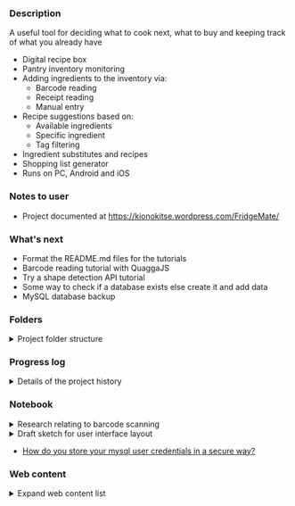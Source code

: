 ### Description  
A useful tool for deciding what to cook next, what to buy and keeping track of what you already have
 * Digital recipe box
 * Pantry inventory monitoring
 * Adding ingredients to the inventory via:
	 * Barcode reading
	 * Receipt reading
	 * Manual entry
 * Recipe suggestions based on:
	* Available ingredients
	* Specific ingredient
	* Tag filtering
 * Ingredient substitutes and recipes
 * Shopping list generator 
 * Runs on PC, Android and iOS

### Notes to user
 * Project documented at https://kionokitse.wordpress.com/FridgeMate/

### What's next
 * Format the README.md files for the tutorials 
 * Barcode reading tutorial with QuaggaJS
 * Try a shape detection API tutorial
 * Some way to check if a database exists else create it and add data
 * MySQL database backup
 

### Folders
<details>
	<summary>Project folder structure</summary>
  
* Database
	* Sample data for the database
* Receipts
	* Images testing receipt reading
* Tutorials
	* MySQL: Complete
		* Simple tutorial for how to interact with MySQL database in JavaScript
		* .env file should be kept secret 
		* to build the project run "npm install"
	* QuaggaJS: In progress
		* Barcode scanning tutorial
</details>

### Progress log 
<details>
	<summary>Details of the project history</summary>
	
* 2020-11-11 Started the GitHub repository
* 2020-11-11 Working on sample database
* 2020-11-12 Looking for ways to read a barcode from a web app
* 2020-11-12 Adding more sample data
* 2020-11-15 Working on MySQL database tutorial
* 2020-11-16 Finished MySQL tutorial
* 2020-11-17 Writing content for blog 
* 2020-11-18 Writing content for blog
* 2020-11-19 Read/Write JSON files into objects NoSQL database
* 2020-11-20 Working on MySQL functions for updating the percentage
* 2020-11-23 Finished the MySQL functions
* 2020-11-30 Designing website
* 2020-12-01 Sign up for web hosting
* 2020-12-02 Working on website
* 2020-12-02 Got the layout for the recipe working
* 2020-12-02 Working on getting PHP and MySQL inputs to recipe page
* 2020-12-03 Got the PHP and MySQL connections working
* 2020-12-08 Got finishing up the dynamic generation of pages using PHP
* 2020-12-09 Finished the recipe page
* 2020-12-10 Working on icons
* 2021-05-14 Working on main page icons and display
* 2021-05-15 Working on recommendations page
* 2021-05-30 Working on validation before entering data into database
* 2021-05-31 Adding input sanitation with prepared statements
* 2021-06-01 Bug_210601: There is an issue with adding step 2 step 1 disappears
* 2021-06-03 Fixed Bug_210601
</details>

### Notebook
<details>
	<summary>Research relating to barcode scanning</summary>
	
**Results**
* Dynamsoft’s JavaScript barcode scanner SDK ($$)
* QuaggaJS (free)
* ZXing (?)
* Shape Detection API (New partial support maybe not iOS)
	* chrome://flags -> Experimental Web Platform features -> enable

**Research**
	<details>
		<summary>Source links and comments </summary>

* [Scanning barcodes with built-in mobile camera and HTML5](https://a.kabachnik.info/reading-barcodes-with-built-in-camera-with-html5.html#fileapi)
	<details>	

	* Pure JavaScript alternatives utilizing the library QuaggaJS
		* only library supporting live-detection of barcodes in the camera's live stream
	* HTML5 File API
		* The most simple way to scan a barcode with JavaScript works by capturing a picture with the HTML5 File API
		* mobile device will open a popup letting you choose, where to get the file from - including the camera. Selecting the latter will open the regular camera app. After the picture was taken, it will be given back to the JavaScript for further processing.
	* HTML5 getUserMedia API
		* Using the getUserMedia API a web application can gain access to the live stream of the built-in cameras. 
		* Using the getUserMedia API a web application can gain access to the live stream of the built-in cameras
		* Unfortunately, it is far not that well supported by browsers
		* possible to embed the live video stream of the camera into the web page at any place and even to control it: switch front and back camera, adjust the brightness, etc.
		* The main one is the lack of autofocus for video via getUserMedia
		* Without autofocus the barcode will always appear blurred because it is much closer
	* [Example and GitHub link](https://serratus.github.io/quaggaJS/examples/file_input.html)
	* [Another example](https://a.kabachnik.info/a-javascript-barcode-reader-with-bootstrap-3-and-quaggajs.html)
	</details>
	
* [How to Read Barcodes Online from a Web Application](https://medium.com/@beirikui1985/how-to-read-barcodes-online-from-a-web-application-6be5c7cec860)
	* Tutorial using Dynamsoft’s JavaScript barcode scanner SDK (costs money)	
* [How to create a live Barcode scanner using the webcam in JavaScript](https://ourcodeworld.com/articles/read/460/how-to-create-a-live-barcode-scanner-using-the-webcam-in-javascript)
	* Detailed description of how to use QuaggaJS
	* QuaggaJS is an extension of zxing
* [The Shape Detection API: a picture is worth a thousand words, faces, and barcodes](https://web.dev/shape-detection/)
	* Barcode detection has launched in Chrome 83 on certified devices with Google Play Services installed.
	* Shape Detection API currently supports the detection of faces, barcodes, and text.
	* Shopping apps can allow their users to scan EAN or UPC barcodes of items in a physical store to compare prices online.
	* Web applications can use text detection to translate texts such as, for example, restaurant menus.
* [Zxing Vs Google Vision](https://medium.com/@lkumar.sakare/zxing-vs-google-vision-fc3be8d83ace) 
	<details>
	
	* Zxing library and google vision library in your project to scan the QR code and Barcode
	* ZXing 
		* “zebra crossing” is a barcode image processing library implemented in Java
		* The supported barcode formats include UPC-A, UPC-E, EAN-8, Code 93, Code 128, QR Code, Data Matrix, Aztec, PDF 417, etc.
		* Not good for multiple 1D barcodes
		* Zxing is not that much accurate than Google vision
	* Google vision library (maybe not web app)
		* 1D barcodes: EAN-13, EAN-8, Code-39, Code-93, Code-128, UPC-A, UPC-E, ITF, Codabar
		* 2D barcodes: PDF-417, AZTEC, QR Code, Data Matrix
		* detect multiple barcodes at once and work in any orientation
		* Google vision library is more faster, accurate and flexible than any other scanner library.
		* Google vision depends on native library downloaded post-install to perform scanning.
	</details>
	
* [qrcode-react vs react-barcode vs react-qr-code vs react-qr-reader vs quagga vs qrcode-generator](https://www.npmtrends.com/qrcode-react-vs-react-barcode-vs-react-qr-code-vs-react-qr-reader-vs-quagga-vs-qrcode-generator)
	* Interesting comparison of which libraries are being used most
* [Looking for a barcode scanner](https://www.reddit.com/r/PHPhelp/comments/8vr7ac/looking_for_a_barcode_scanner/)
	* Quagga, Zxing, Scandit
* [Barcode Detection API](https://www.chromestatus.com/feature/4757990523535360)
	* Android WebView release 83
	* Chrome for Android release 83
	* Demos
*[Barcode detection using Shape Detection API](https://paul.kinlan.me/barcode-detection/)
	* Project maybe some code
* [The Shape Detection API: a picture is worth a thousand words, faces, and barcodes](https://web.dev/shape-detection/#barcodedetector)
	* Good site for how to use the API
* [Introduction to the Shape Detection API](https://blog.arnellebalane.com/introduction-to-the-shape-detection-api-e07425396861)
	* how to use the API
	* [Demo](https://shape-detection-api.arnelle.me/)
* [Using Shape Detection API in Chrome to Detect if anyone is Watching the Video](https://medium.com/@eyevinntechnology/using-shape-detection-api-in-chrome-to-detect-if-anyone-is-watching-the-video-f3f898d2912)
	*Another use case for the API
	</details>
	
</details>

<details>
	<Summary>Draft sketch for user interface layout</summary>
	
	Homepage
	> Suggestions: Suggested food to make
	  > Scheduled menu: Scheduled menu
		> View recipe
		> Remove items from menu
	  > Recommend recipes: View recommended recipes
		> Sort by:
		  > Buildability score (default)
		> Filter by:
		  > Tags
		  > Rating
		  > Time
	> Recipe box (done)
	  - view all the recipes
	  > Recipe preview 
	  > Filter by:
		> Name
		> Tags
		> Rating
		> Time
		> Ingredient
	  > Sort by:
		> Buildability
		> Rating
		> Name
		> Time
	> Ingredients (done)
	  - All ingredients available
	  > Pantry
		- Ingredients that are currently in stock
		> Mark ingredient as used
		> Add ingredient to shopping list
		> Sort by:
		  > Name
		  > Age
	  > Store
		- Ingredients that can be purchased
		> Mark ingredient as available
		> Add ingredient to shopping list
		> Filter by:
		  > Name
		  > Group
		- Sorted by name
	  - Grouped by category
		- Produce
		  - Fruit
		  - Vegetables
		  - Herbs
		  - Other
		- Meat
		- Dairy
		- Frozen
		- Canned
		- Bakery
		- Baking
		- Boxed food
		- Spices
		- Others
	> Shopping
	  - Shopping list
	  > Shopping list
		- List of items scheduled to be purchased
		> Mark item purchased
		> Remove item from shopping list 
		> Add non-pantry items
		> Submit items purchased
		- Grouped by category
	  > Recommended ingredients
		- Ingredients recommended to be purchased
		> Add item to shopping list
		~ Sorted by buildability improvement
		~ Show up to 5 recipe icons sorted by buildability improvement
	X Toolbox
	  > Add recipe
	  > Add new ingredients
	  


	+ Recipe preview
	  > Name
	  > Image
	  > Active time
	  > Rating
	  > Buildability
	  > Ingredients: 6
		- Sorted by don't have -> have & main -> garnish
		- Don't have = red
		- Substitute = pink
		- Buildable = purple
		- Have = blue
		- Grocery cart = BOLD
	  > Add to grocery
		> Select all missing or only a few
	  > Add to menu

	+ Recipe
	  > Name
	  > Image
	  > Link
	  > People
	  > Active time
	  > Passive time
	  > Rating
	  > Buildability
	  > Add to menu
	  > Ingredients
		- Don't have = red
		- Substitute = pink
		- Buildable = purple
		- Have = blue
		- Grocery cart = BOLD
		> Add ingredient to cart
		> Mark ingredient used

	+ Ingredient
	  - Name
	  - Age	
</details>

* [How do you store your mysql user credentials in a secure way?](https://teamtreehouse.com/community/how-do-you-store-your-mysql-user-credentials-in-a-secure-way)

### Web content 
<details>
	<summary>Expand web content list</summary>
	
* P11_00_00C001 Example JSON format for recipe
* P11_00_00C002 Code for creating JSON data 
* P11_00_00C003 Code for calculating recipe buildability score
* P11_00_00C004 Image of recipe page
* P11_00_00C005 Image information section
* P11_00_00C006 Code information section
* P11_00_00C007 Image ingredients section
* P11_00_00C008 Code ingredients section
</details>
